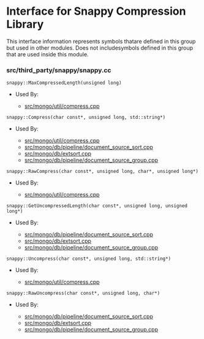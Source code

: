 
# Interface for Snappy Compression Library
This interface information represents symbols thatare defined in this group but used in other modules.  Does not includesymbols defined in this group that are used inside this module.

### src/third\_party/snappy/snappy.cc

<div></div>

    snappy::MaxCompressedLength(unsigned long)

- Used By:

    - [src/mongo/util/compress.cpp](../../../utilities/utilities)

<div></div>

    snappy::Compress(char const*, unsigned long, std::string*)

- Used By:

    - [src/mongo/util/compress.cpp](../../../utilities/utilities)
    - [src/mongo/db/pipeline/document\_source\_sort.cpp](../../../queries/aggregation\_framework)
    - [src/mongo/db/extsort.cpp](../../../queries/aggregation\_framework)
    - [src/mongo/db/pipeline/document\_source\_group.cpp](../../../queries/aggregation\_framework)

<div></div>

    snappy::RawCompress(char const*, unsigned long, char*, unsigned long*)

- Used By:

    - [src/mongo/util/compress.cpp](../../../utilities/utilities)

<div></div>

    snappy::GetUncompressedLength(char const*, unsigned long, unsigned long*)

- Used By:

    - [src/mongo/db/pipeline/document\_source\_sort.cpp](../../../queries/aggregation\_framework)
    - [src/mongo/db/extsort.cpp](../../../queries/aggregation\_framework)
    - [src/mongo/db/pipeline/document\_source\_group.cpp](../../../queries/aggregation\_framework)

<div></div>

    snappy::Uncompress(char const*, unsigned long, std::string*)

- Used By:

    - [src/mongo/util/compress.cpp](../../../utilities/utilities)

<div></div>

    snappy::RawUncompress(char const*, unsigned long, char*)

- Used By:

    - [src/mongo/db/pipeline/document\_source\_sort.cpp](../../../queries/aggregation\_framework)
    - [src/mongo/db/extsort.cpp](../../../queries/aggregation\_framework)
    - [src/mongo/db/pipeline/document\_source\_group.cpp](../../../queries/aggregation\_framework)
